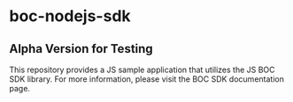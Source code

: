 # boc-nodejs-sdk

## Alpha Version for Testing

This repository provides a JS sample application that utilizes the JS BOC SDK library. For more information, please visit the BOC SDK documentation page.
